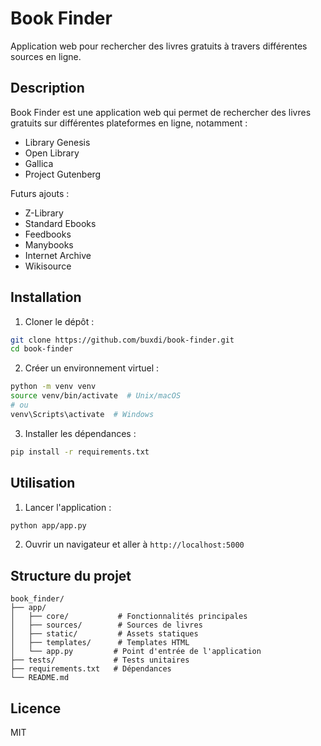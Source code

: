 # Book Finder

Application web pour rechercher des livres gratuits à travers différentes sources en ligne.

## Description

Book Finder est une application web qui permet de rechercher des livres gratuits sur différentes plateformes en ligne, notamment :

- Library Genesis
- Open Library
- Gallica
- Project Gutenberg

Futurs ajouts :

- Z-Library
- Standard Ebooks
- Feedbooks
- Manybooks
- Internet Archive
- Wikisource

## Installation

1. Cloner le dépôt :
```bash
git clone https://github.com/buxdi/book-finder.git
cd book-finder
```

2. Créer un environnement virtuel :
```bash
python -m venv venv
source venv/bin/activate  # Unix/macOS
# ou
venv\Scripts\activate  # Windows
```

3. Installer les dépendances :
```bash
pip install -r requirements.txt
```

## Utilisation

1. Lancer l'application :
```bash
python app/app.py
```

2. Ouvrir un navigateur et aller à `http://localhost:5000`

## Structure du projet

```
book_finder/
├── app/
│   ├── core/           # Fonctionnalités principales
│   ├── sources/        # Sources de livres
│   ├── static/         # Assets statiques
│   ├── templates/      # Templates HTML
│   └── app.py         # Point d'entrée de l'application
├── tests/             # Tests unitaires
├── requirements.txt   # Dépendances
└── README.md
```

## Licence

MIT
